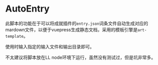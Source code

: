 # AutoEntry
此脚本的功能在于可以将成就插件的`entry.json`词条文件自动生成对应的mardown文件，以便于vuepress生成静态文档，采用的模板引擎是`art-template`。

使用时输入指定的输入文件和输出目录即可。

不太建议将脚本放在LL node环境下运行，虽然没有测试过，但是坑非常多。
